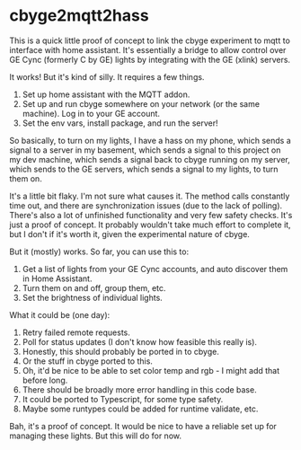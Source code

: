 cbyge2mqtt2hass
===============

This is a quick little proof of concept to link the cbyge experiment to mqtt to interface with home assistant. It's essentially a bridge to allow control over GE Cync (formerly C by GE) lights by integrating with the GE (xlink) servers.

It works! But it's kind of silly. It requires a few things.

1. Set up home assistant with the MQTT addon.
2. Set up and run cbyge somewhere on your network (or the same machine). Log in to your GE account.
3. Set the env vars, install package, and run the server!

So basically, to turn on my lights, I have a hass on my phone, which sends a signal to a server in my basement, which sends a signal to this project on my dev machine, which sends a signal back to cbyge running on my server, which sends to the GE servers, which sends a signal to my lights, to turn them on.

It's a little bit flaky. I'm not sure what causes it. The method calls constantly time out, and there are synchronization issues (due to the lack of polling). There's also a lot of unfinished functionality and very few safety checks. It's just a proof of concept. It probably wouldn't take much effort to complete it, but I don't if it's worth it, given the experimental nature of cbyge.

But it (mostly) works. So far, you can use this to:

1. Get a list of lights from your GE Cync accounts, and auto discover them in Home Assistant.
2. Turn them on and off, group them, etc.
3. Set the brightness of individual lights.

What it could be (one day):

1. Retry failed remote requests.
2. Poll for status updates (I don't know how feasible this really is).
3. Honestly, this should probably be ported in to cbyge.
4. Or the stuff in cbyge ported to this.
5. Oh, it'd be nice to be able to set color temp and rgb - I might add that before long.
6. There should be broadly more error handling in this code base.
7. It could be ported to Typescript, for some type safety.
8. Maybe some runtypes could be added for runtime validate, etc.

Bah, it's a proof of concept. It would be nice to have a reliable set up for managing these lights. But this will do for now.
